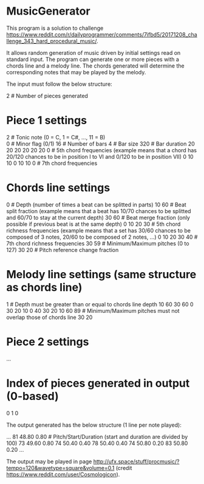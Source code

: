 # MusicGenerator

This program is a solution to challenge https://www.reddit.com/r/dailyprogrammer/comments/7ifbd5/20171208_challenge_343_hard_procedural_music/.

It allows random generation of music driven by initial settings read on standard input. The program can generate one or more pieces with a chords line and a melody line. The chords generated will determine the corresponding notes that may be played by the melody.

The input must follow the below structure:

2                     # Number of pieces generated

# Piece 1 settings
2                     # Tonic note (0 = C, 1 = C#, ..., 11 = B)                        
0                     # Minor flag (0/1)
16                    # Number of bars
4                     # Bar size
320                   # Bar duration
20 20 20 20 20 20 0   # 5th chord frequencies (example means that a chord has 20/120 chances to be in position I to VI and 0/120 to be in position VII)
0 10 10 0 10 10 0     # 7th chord frequencies

# Chords line settings
0                     # Depth (number of times a beat can be splitted in <bar size> parts)
10 60                 # Beat split fraction (example means that a beat has 10/70 chances to be splitted and 60/70 to stay at the current depth)
30 60                 # Beat merge fraction (only possible if previous beat is at the same depth)
0 10 20 30            # 5th chord richness frequencies (example means that a set has 30/60 chances to be composed of 3 notes, 20/60 to be composed of 2 notes, ...)
0 10 20 30 40         # 7th chord richness frequencies
30 59                 # Minimum/Maximum pitches (0 to 127)
30 20                 # Pitch reference change fraction

# Melody line settings (same structure as chords line)
1                     # Depth must be greater than or equal to chords line depth
10 60
30 60
0 30 20 10
0 40 30 20 10
60 89                 # Minimum/Maximum pitches must not overlap those of chords line
30 20

# Piece 2 settings
...

# Index of pieces generated in output (0-based)
0
1
0

The output generated has the below structure (1 line per note played):

...
81 48.80 0.80 # Pitch/Start/Duration (start and duration are divided by 100)
73 49.60 0.80
74 50.40 0.40
78 50.40 0.40
74 50.80 0.20
83 50.80 0.20
...

The output may be played in page http://ufx.space/stuff/procmusic/?tempo=120&wavetype=square&volume=0.1 (credit https://www.reddit.com/user/Cosmologicon).
